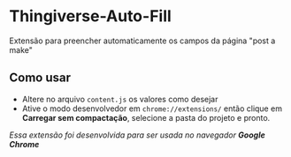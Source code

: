 # Thingiverse-Auto-Fill
Extensão para preencher automaticamente os campos da página "post a make"

## Como usar
- Altere no arquivo ```content.js``` os valores como desejar
- Ative o modo desenvolvedor em ```chrome://extensions/``` então clique em **Carregar sem compactação**, selecione a pasta do projeto e pronto.

*Essa extensão foi desenvolvida para ser usada no navegador **Google Chrome***

